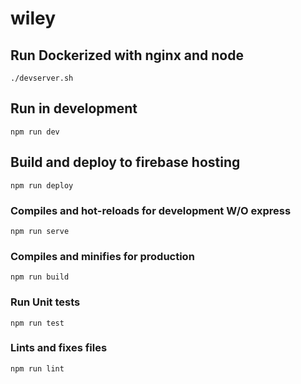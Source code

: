 # wiley

## Run Dockerized with nginx and node
```
./devserver.sh
```

## Run in development
```
npm run dev
```

## Build and deploy to firebase hosting
```
npm run deploy
```

### Compiles and hot-reloads for development W/O express
```
npm run serve
```

### Compiles and minifies for production
```
npm run build
```

### Run Unit tests
```
npm run test
```

### Lints and fixes files
```
npm run lint
```